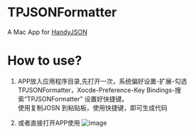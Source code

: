 # TPJSONFormatter
A Mac App for  [HandyJSON](https://github.com/alibaba/HandyJSON)    
# How to use?
1. APP放入应用程序目录,先打开一次，系统偏好设置-扩展-勾选TPJSONFormatter，Xocde-Preference-Key Bindings-搜索“TPJSONFormatter” 设置好快捷键。            
使用复制JOSN 到粘贴板，使用快捷键，即可生成代码


2. 或者直接打开APP使用
![image](https://github.com/tanpengsccd/TPJSONFormatter/blob/master/UseWay.gif)



